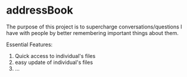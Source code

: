 # addressBook
The purpose of this project is to supercharge conversations/questions I have with people by better remembering important things about them. 

Essential Features:
   1) Quick access to individual's files
   2) easy update of individual's files
   3) ...
